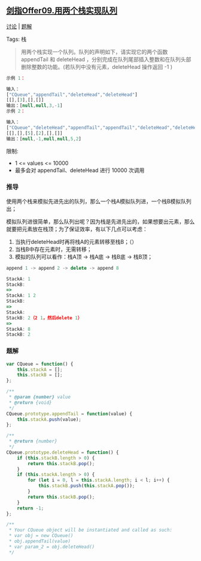 ## [剑指Offer09.用两个栈实现队列](https://leetcode-cn.com/problems/yong-liang-ge-zhan-shi-xian-dui-lie-lcof/)

[讨论](https://leetcode-cn.com/problems/yong-liang-ge-zhan-shi-xian-dui-lie-lcof/comments/) | [题解](https://leetcode-cn.com/problems/yong-liang-ge-zhan-shi-xian-dui-lie-lcof/solution/)

Tags: 栈

> 用两个栈实现一个队列。队列的声明如下，请实现它的两个函数 appendTail 和 deleteHead ，分别完成在队列尾部插入整数和在队列头部删除整数的功能。(若队列中没有元素，deleteHead 操作返回 -1 )

```js
示例 1：

输入：
["CQueue","appendTail","deleteHead","deleteHead"]
[[],[3],[],[]]
输出：[null,null,3,-1]
示例 2：

输入：
["CQueue","deleteHead","appendTail","appendTail","deleteHead","deleteHead"]
[[],[],[5],[2],[],[]]
输出：[null,-1,null,null,5,2]
```

限制:
- 1 <= values <= 10000
- 最多会对 appendTail、deleteHead 进行 10000 次调用

### 推导
使用两个栈来模拟先进先出的队列，那么一个栈A模拟队列进，一个栈B模拟队列出；

模拟队列进很简单，那么队列出呢？因为栈是先进先出的，如果想要出元素，那么就要把元素放在栈顶；为了保证效率，有以下几点可以考虑：
1. 当执行deleteHead时再将栈A的元素转移至栈B；（）
2. 当栈B中存在元素时，无需转移；
3. 模拟的队列可以看作：栈A顶 -> 栈A底 -> 栈B底 -> 栈B顶；
```js
append 1 -> append 2 -> delete -> append 8

StackA: 1
StackB:
=>
StackA: 1 2
StackB:
=>
StackA: 
StackB: 2（2 1，然后delete 1）
=>
StackA: 8
StackB: 2
```

### 题解
```js
var CQueue = function() {
    this.stackA = [];
    this.stackB = [];
};

/** 
 * @param {number} value
 * @return {void}
 */
CQueue.prototype.appendTail = function(value) {
    this.stackA.push(value);
};

/**
 * @return {number}
 */
CQueue.prototype.deleteHead = function() {
    if (this.stackB.length > 0) {
        return this.stackB.pop();
    }
    if (this.stackA.length > 0) {
        for (let i = 0, l = this.stackA.length; i < l; i++) {
            this.stackB.push(this.stackA.pop());
        }
        return this.stackB.pop();
    }
    return -1;
};

/**
 * Your CQueue object will be instantiated and called as such:
 * var obj = new CQueue()
 * obj.appendTail(value)
 * var param_2 = obj.deleteHead()
 */
```